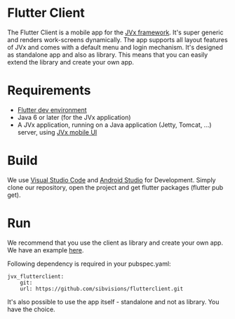 # Flutter Client

The Flutter Client is a mobile app for the [JVx framework](https://doc.sibvisions.com/jvx). It's super generic and renders work-screens dynamically. The app supports all layout features of JVx and comes with a default menu and login mechanism. It's designed as standalone app and also as library. This means that you can easily extend the library and create your own app.

# Requirements

* [Flutter dev environment](https://flutter.dev/docs/get-started/install)
* Java 6 or later (for the JVx application)
* A JVx application, running on a Java application (Jetty, Tomcat, ...) server, using [JVx mobile UI](https://sourceforge.net/projects/jvxmobile/) 

# Build

We use [Visual Studio Code](https://code.visualstudio.com/) and [Android Studio](https://developer.android.com/studio) for Development. Simply clone our repository, open the project and get flutter packages (flutter pub get).

# Run

We recommend that you use the client as library and create your own app. We have an example [here](../../../flutterclient.example).

Following dependency is required in your pubspec.yaml:

    jvx_flutterclient:
        git:
        url: https://github.com/sibvisions/flutterclient.git
        
It's also possible to use the app itself - standalone and not as library. You have the choice.